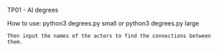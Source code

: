 TP01 - AI degrees

How to use:
    python3 degrees.py small
    or
    python3 degrees.py large

    Then input the names of the actors to find the connections between them.
    